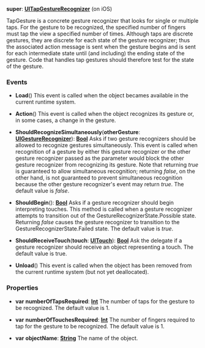 **super**: **[UITapGestureRecognizer](UITapGestureRecognizer.md)** (on iOS)

TapGesture is a concrete gesture recognizer that looks for single or multiple taps. For the gesture to be recognized, the specified number of fingers must tap the view a specified number of times. Although taps are discrete gestures, they are discrete for each state of the gesture recognizer; thus the associated action message is sent when the gesture begins and is sent for each intermediate state until (and including) the ending state of the gesture. Code that handles tap gestures should therefore test for the state of the gesture.

### Events

* **Load**()
This event is called when the object becames available in the current runtime system.

* **Action**()
This event is called when the object recognizes its gesture or, in some cases, a change in the gesture.

* **ShouldRecognizeSimultaneously**(**otherGesture**: **[UIGestureRecognizer](UIGestureRecognizer.md)**): <strong>[Bool](../gravity/types.md)</strong> 
Asks if two gesture recognizers should be allowed to recognize gestures simultaneously. This event is called when recognition of a gesture by either this gesture recognizer or the other gesture recognizer passed as the parameter would block the other gesture recognizer from recognizing its gesture. Note that returning <i>true</i> is guaranteed to allow simultaneous recognition; returning <i>false</i>, on the other hand, is not guaranteed to prevent simultaneous recognition because the other gesture recognizer's event may return <i>true</i>. The default value is <i>false</i>.

* **ShouldBegin**(): <strong>[Bool](../gravity/types.md)</strong> 
Asks if a gesture recognizer should begin interpreting touches. This method is called when a gesture recognizer attempts to transition out of the GestureRecognizerState.Possible state. Returning <i>false</i> causes the gesture recognizer to transition to the GestureRecognizerState.Failed state. The default value is <i>true</i>.

* **ShouldReceiveTouch**(**touch**: **[UITouch](UITouch.md)**): <strong>[Bool](../gravity/types.md)</strong> 
Ask the delegate if a gesture recognizer should receive an object representing a touch. The default value is true.

* **Unload**()
This event is called when the object has been removed from the current runtime system (but not yet deallocated).



### Properties

* **var** **numberOfTapsRequired**: **[Int](../gravity/types.md)**
The number of taps for the gesture to be recognized. The default value is 1.

* **var** **numberOfTouchesRequired**: **[Int](../gravity/types.md)**
The number of fingers required to tap for the gesture to be recognized. The default value is 1.

* **var** **objectName**: **[String](../gravity/types.md)**
The name of the object.





